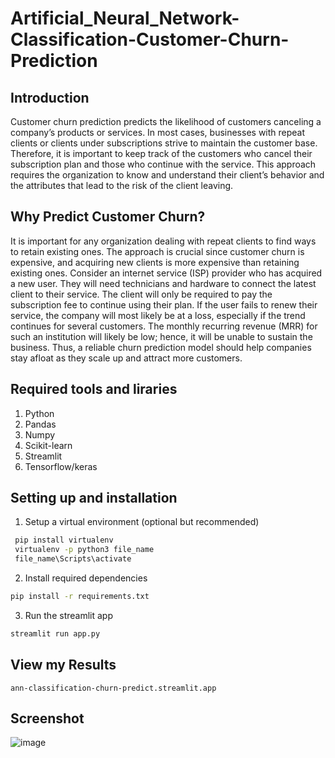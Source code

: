 # Artificial_Neural_Network-Classification-Customer-Churn-Prediction

## Introduction

Customer churn prediction predicts the likelihood of customers canceling a company’s products or services. In most cases, businesses with repeat clients or clients under subscriptions strive to maintain the customer base. Therefore, it is important to keep track of the customers who cancel their subscription plan and those who continue with the service. This approach requires the organization to know and understand their client’s behavior and the attributes that lead to the risk of the client leaving.

## Why Predict Customer Churn?

It is important for any organization dealing with repeat clients to find ways to retain existing ones. The approach is crucial since customer churn is expensive, and acquiring new clients is more expensive than retaining existing ones. Consider an internet service (ISP) provider who has acquired a new user. They will need technicians and hardware to connect the latest client to their service. The client will only be required to pay the subscription fee to continue using their plan. If the user fails to renew their service, the company will most likely be at a loss, especially if the trend continues for several customers. The monthly recurring revenue (MRR) for such an institution will likely be low; hence, it will be unable to sustain the business. Thus, a reliable churn prediction model should help companies stay afloat as they scale up and attract more customers.


## Required tools and liraries 
1. Python
2. Pandas
3. Numpy
4. Scikit-learn
5. Streamlit
6. Tensorflow/keras

## Setting up and installation

1. Setup a virtual environment (optional but recommended)
```cmd
 pip install virtualenv
 virtualenv -p python3 file_name
 file_name\Scripts\activate
```

2. Install required dependencies
```cmd
pip install -r requirements.txt
```

3. Run the streamlit app
```cmd
streamlit run app.py
```

## View my Results

```
ann-classification-churn-predict.streamlit.app
```

## Screenshot

![image](https://github.com/user-attachments/assets/98deb663-2aae-4cd7-87ad-d1725ed7cede)



